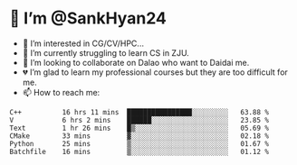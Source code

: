 # 👋 I’m @SankHyan24

- 👀 I’m interested in CG/CV/HPC...
- 🌱 I’m currently struggling to learn CS in ZJU.
- 💞️ I’m looking to collaborate on Dalao who want to Daidai me.
- 💔 I’m glad to learn my professional courses but they are too difficult for me.
- 📫 How to reach me:


<!---
SankHyan24/SankHyan24 is a ✨ special ✨ repository because its `README.md` (this file) appears on your GitHub profile.
You can click the Preview link to take a look at your changes.
--->
<!--START_SECTION:waka-->

```text
C++          16 hrs 11 mins  ████████████████░░░░░░░░░   63.88 %
V            6 hrs 2 mins    ██████░░░░░░░░░░░░░░░░░░░   23.85 %
Text         1 hr 26 mins    █▒░░░░░░░░░░░░░░░░░░░░░░░   05.69 %
CMake        33 mins         ▓░░░░░░░░░░░░░░░░░░░░░░░░   02.18 %
Python       25 mins         ▒░░░░░░░░░░░░░░░░░░░░░░░░   01.67 %
Batchfile    16 mins         ▒░░░░░░░░░░░░░░░░░░░░░░░░   01.12 %
```

<!--END_SECTION:waka-->

